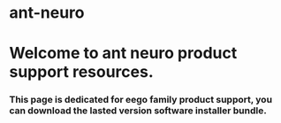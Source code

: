 # ant-neuro

# Welcome to ant neuro product support resources.


### This page is dedicated for eego family product support, you can download the lasted version software installer bundle.


